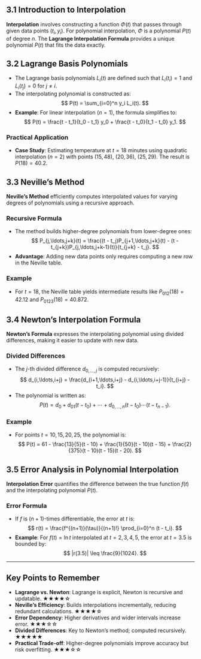 ## 3.1 Introduction to Interpolation

**Interpolation** involves constructing a function $\Phi(t)$ that passes through given data points $(t_i, y_i)$. For polynomial interpolation, $\Phi$ is a polynomial $P(t)$ of degree $n$. The **Lagrange Interpolation Formula** provides a unique polynomial $P(t)$ that fits the data exactly.

## 3.2 Lagrange Basis Polynomials

- The Lagrange basis polynomials $L_i(t)$ are defined such that $L_i(t_i) = 1$ and $L_i(t_j) = 0$ for $j \neq i$.
- The interpolating polynomial is constructed as:
  $$
  P(t) = \sum_{i=0}^n y_i L_i(t).
  $$
- **Example**: For linear interpolation ($n=1$), the formula simplifies to:
  $$
  P(t) = \frac{t - t_1}{t_0 - t_1} y_0 + \frac{t - t_0}{t_1 - t_0} y_1.
  $$

### Practical Application

- **Case Study**: Estimating temperature at $t = 18$ minutes using quadratic interpolation ($n=2$) with points $(15, 48)$, $(20, 36)$, $(25, 29)$. The result is $P(18) = 40.2$.

## 3.3 Neville’s Method

**Neville’s Method** efficiently computes interpolated values for varying degrees of polynomials using a recursive approach.

### Recursive Formula

- The method builds higher-degree polynomials from lower-degree ones:
  $$
  P_{j,\ldots,j+k}(t) = \frac{(t - t_j)P_{j+1,\ldots,j+k}(t) - (t - t_{j+k})P_{j,\ldots,j+k-1}(t)}{t_{j+k} - t_j}.
  $$
- **Advantage**: Adding new data points only requires computing a new row in the Neville table.

### Example

- For $t = 18$, the Neville table yields intermediate results like $P_{012}(18) = 42.12$ and $P_{0123}(18) = 40.872$.

## 3.4 Newton’s Interpolation Formula

**Newton’s Formula** expresses the interpolating polynomial using divided differences, making it easier to update with new data.

### Divided Differences

- The $j$-th divided difference $d_{0,\ldots,j}$ is computed recursively:
  $$
  d_{i,\ldots,i+j} = \frac{d_{i+1,\ldots,i+j} - d_{i,\ldots,i+j-1}}{t_{i+j} - t_i}.
  $$
- The polynomial is written as:
  $$
  P(t) = d_0 + d_{01}(t - t_0) + \cdots + d_{0,\ldots,n}(t - t_0)\cdots(t - t_{n-1}).
  $$

### Example

- For points $t = 10, 15, 20, 25$, the polynomial is:
  $$
  P(t) = 61 - \frac{13}{5}(t - 10) + \frac{1}{50}(t - 10)(t - 15) + \frac{2}{375}(t - 10)(t - 15)(t - 20).
  $$

## 3.5 Error Analysis in Polynomial Interpolation

**Interpolation Error** quantifies the difference between the true function $f(t)$ and the interpolating polynomial $P(t)$.

### Error Formula

- If $f$ is $(n+1)$-times differentiable, the error at $t$ is:
  $$
  r(t) = \frac{f^{(n+1)}(\tau)}{(n+1)!} \prod_{i=0}^n (t - t_i).
  $$
- **Example**: For $f(t) = \ln t$ interpolated at $t = 2, 3, 4, 5$, the error at $t = 3.5$ is bounded by:
  $$
  |r(3.5)| \leq \frac{9}{1024}.
  $$

---

## Key Points to Remember

- **Lagrange vs. Newton**: Lagrange is explicit, Newton is recursive and updatable. ★★★★☆
- **Neville’s Efficiency**: Builds interpolations incrementally, reducing redundant calculations. ★★★★☆
- **Error Dependency**: Higher derivatives and wider intervals increase error. ★★★☆☆
- **Divided Differences**: Key to Newton’s method; computed recursively. ★★★★★
- **Practical Trade-off**: Higher-degree polynomials improve accuracy but risk overfitting. ★★★☆☆
